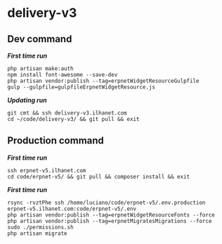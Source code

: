 # delivery-v3

## Dev command
***First time run***
```shell
php artisan make:auth
npm install font-awesome --save-dev
php artisan vendor:publish --tag=erpnetWidgetResourceGulpfile
gulp --gulpfile=gulpfileErpnetWidgetResource.js
```

***Updating run***
```shell
git cmt && ssh delivery-v3.ilhanet.com
cd ~/code/delivery-v3/ && git pull && exit
```

## Production command
***First time run***
```shell
ssh erpnet-v5.ilhanet.com
cd code/erpnet-v5/ && git pull && composer install && exit
```

***First time run***
```shell
rsync -rvztPhe ssh /home/luciano/code/erpnet-v5/.env.production erpnet-v5.ilhanet.com:code/erpnet-v5/.env
php artisan vendor:publish --tag=erpnetWidgetResourceFonts --force
php artisan vendor:publish --tag=erpnetMigratesMigrations --force
sudo ./permissions.sh
php artisan migrate
```
